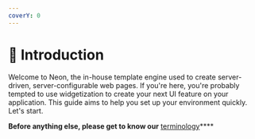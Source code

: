 ```yaml
---
coverY: 0
---
```


# 🥬 Introduction

Welcome to Neon, the in-house template engine used to create server-driven, server-configurable web pages. If you're here, you're probably tempted to use widgetization to create your next UI feature on your application. This guide aims to help you set up your environment quickly. Let's start.

**Before anything else, please get to know our** [terminology](knowledge/terminology/ "mention")****
